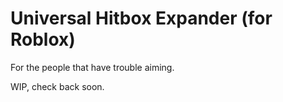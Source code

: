 # Universal Hitbox Expander (for Roblox)
For the people that have trouble aiming.

WIP, check back soon.

